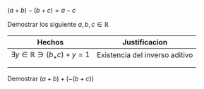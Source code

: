 $(a+b)-(b+c) = a-c$


Demostrar los siguiente $a,b,c \in \mathbb{R}$


| Hechos                                      | Justificacion                  |
| ------------------------------------------- | ------------------------------ |
| $\exists y \in \mathbb{R} \ni (b_+c)+y = 1$ | Existencia del inverso aditivo |
|                                             |                                |
|                                             |                                |

Demostrar 
$(a+b)+(-(b+c))$ 